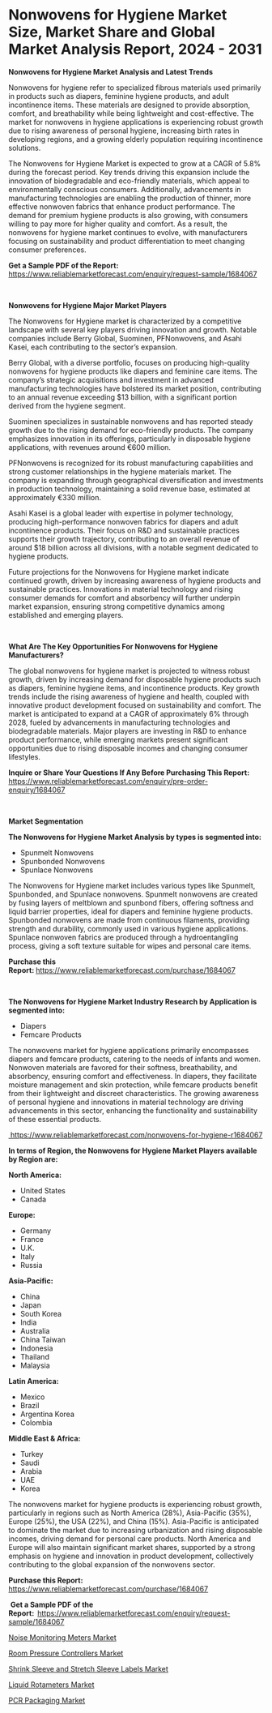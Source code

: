 <p><h1>Nonwovens for Hygiene Market Size, Market Share and Global Market Analysis Report, 2024 - 2031</h1></p><p><strong>Nonwovens for Hygiene Market Analysis and Latest Trends</strong></p>
<p><p>Nonwovens for hygiene refer to specialized fibrous materials used primarily in products such as diapers, feminine hygiene products, and adult incontinence items. These materials are designed to provide absorption, comfort, and breathability while being lightweight and cost-effective. The market for nonwovens in hygiene applications is experiencing robust growth due to rising awareness of personal hygiene, increasing birth rates in developing regions, and a growing elderly population requiring incontinence solutions.</p><p>The Nonwovens for Hygiene Market is expected to grow at a CAGR of 5.8% during the forecast period. Key trends driving this expansion include the innovation of biodegradable and eco-friendly materials, which appeal to environmentally conscious consumers. Additionally, advancements in manufacturing technologies are enabling the production of thinner, more effective nonwoven fabrics that enhance product performance. The demand for premium hygiene products is also growing, with consumers willing to pay more for higher quality and comfort. As a result, the nonwovens for hygiene market continues to evolve, with manufacturers focusing on sustainability and product differentiation to meet changing consumer preferences.</p></p>
<p><strong>Get a Sample PDF of the Report:&nbsp;</strong> <a href="https://www.reliablemarketforecast.com/enquiry/request-sample/1684067?utm_campaign=1134&utm_medium=2&utm_source=Github&utm_content=ia&utm_term=15102024&utm_id=nonwovens-for-hygiene">https://www.reliablemarketforecast.com/enquiry/request-sample/1684067</a></p>
<p>&nbsp;</p>
<p><strong>Nonwovens for Hygiene Major Market Players</strong></p>
<p><p>The Nonwovens for Hygiene market is characterized by a competitive landscape with several key players driving innovation and growth. Notable companies include Berry Global, Suominen, PFNonwovens, and Asahi Kasei, each contributing to the sector’s expansion.</p><p>Berry Global, with a diverse portfolio, focuses on producing high-quality nonwovens for hygiene products like diapers and feminine care items. The company’s strategic acquisitions and investment in advanced manufacturing technologies have bolstered its market position, contributing to an annual revenue exceeding $13 billion, with a significant portion derived from the hygiene segment.</p><p>Suominen specializes in sustainable nonwovens and has reported steady growth due to the rising demand for eco-friendly products. The company emphasizes innovation in its offerings, particularly in disposable hygiene applications, with revenues around €600 million.</p><p>PFNonwovens is recognized for its robust manufacturing capabilities and strong customer relationships in the hygiene materials market. The company is expanding through geographical diversification and investments in production technology, maintaining a solid revenue base, estimated at approximately €330 million.</p><p>Asahi Kasei is a global leader with expertise in polymer technology, producing high-performance nonwoven fabrics for diapers and adult incontinence products. Their focus on R&D and sustainable practices supports their growth trajectory, contributing to an overall revenue of around $18 billion across all divisions, with a notable segment dedicated to hygiene products.</p><p>Future projections for the Nonwovens for Hygiene market indicate continued growth, driven by increasing awareness of hygiene products and sustainable practices. Innovations in material technology and rising consumer demands for comfort and absorbency will further underpin market expansion, ensuring strong competitive dynamics among established and emerging players.</p></p>
<p>&nbsp;</p>
<p><strong>What Are The Key Opportunities For Nonwovens for Hygiene Manufacturers?</strong></p>
<p><p>The global nonwovens for hygiene market is projected to witness robust growth, driven by increasing demand for disposable hygiene products such as diapers, feminine hygiene items, and incontinence products. Key growth trends include the rising awareness of hygiene and health, coupled with innovative product development focused on sustainability and comfort. The market is anticipated to expand at a CAGR of approximately 6% through 2028, fueled by advancements in manufacturing technologies and biodegradable materials. Major players are investing in R&D to enhance product performance, while emerging markets present significant opportunities due to rising disposable incomes and changing consumer lifestyles.</p></p>
<p><strong>Inquire or Share Your Questions If Any Before Purchasing This Report:</strong> <a href="https://www.reliablemarketforecast.com/enquiry/pre-order-enquiry/1684067?utm_campaign=1134&utm_medium=2&utm_source=Github&utm_content=ia&utm_term=15102024&utm_id=nonwovens-for-hygiene">https://www.reliablemarketforecast.com/enquiry/pre-order-enquiry/1684067</a></p>
<p>&nbsp;</p>
<p><strong>Market Segmentation</strong></p>
<p><strong>The Nonwovens for Hygiene Market Analysis by types is segmented into:</strong></p>
<p><ul><li>Spunmelt Nonwovens</li><li>Spunbonded Nonwovens</li><li>Spunlace Nonwovens</li></ul></p>
<p><p>The Nonwovens for Hygiene market includes various types like Spunmelt, Spunbonded, and Spunlace nonwovens. Spunmelt nonwovens are created by fusing layers of meltblown and spunbond fibers, offering softness and liquid barrier properties, ideal for diapers and feminine hygiene products. Spunbonded nonwovens are made from continuous filaments, providing strength and durability, commonly used in various hygiene applications. Spunlace nonwoven fabrics are produced through a hydroentangling process, giving a soft texture suitable for wipes and personal care items.</p></p>
<p><strong>Purchase this Report:&nbsp;</strong><a href="https://www.reliablemarketforecast.com/purchase/1684067?utm_campaign=1134&utm_medium=2&utm_source=Github&utm_content=ia&utm_term=15102024&utm_id=nonwovens-for-hygiene">https://www.reliablemarketforecast.com/purchase/1684067</a></p>
<p>&nbsp;</p>
<p><strong>The Nonwovens for Hygiene Market Industry Research by Application is segmented into:</strong></p>
<p><ul><li>Diapers</li><li>Femcare Products</li></ul></p>
<p><p>The nonwovens market for hygiene applications primarily encompasses diapers and femcare products, catering to the needs of infants and women. Nonwoven materials are favored for their softness, breathability, and absorbency, ensuring comfort and effectiveness. In diapers, they facilitate moisture management and skin protection, while femcare products benefit from their lightweight and discreet characteristics. The growing awareness of personal hygiene and innovations in material technology are driving advancements in this sector, enhancing the functionality and sustainability of these essential products.</p></p>
<p><a href="https://www.reliablemarketforecast.com/nonwovens-for-hygiene-r1684067?utm_campaign=1134&utm_medium=2&utm_source=Github&utm_content=ia&utm_term=15102024&utm_id=nonwovens-for-hygiene">&nbsp;https://www.reliablemarketforecast.com/nonwovens-for-hygiene-r1684067</a></p>
<p><strong>In terms of Region, the Nonwovens for Hygiene Market Players available by Region are:</strong></p>
<p>
    <p> <strong> North America: </strong>
        <ul>
            <li>United States</li>
            <li>Canada</li>
        </ul>
        </p> 
    <p> <strong> Europe: </strong>
        <ul>
            <li>Germany</li>
            <li>France</li>
            <li>U.K.</li>
            <li>Italy</li>
            <li>Russia</li>
        </ul>
        </p> 
    <p> <strong> Asia-Pacific: </strong>
        <ul>
            <li>China</li>
            <li>Japan</li>
            <li>South Korea</li>
            <li>India</li>
            <li>Australia</li>
            <li>China Taiwan</li>
            <li>Indonesia</li>
            <li>Thailand</li>
            <li>Malaysia</li>
        </ul>
        </p> 
    <p> <strong> Latin America: </strong>
        <ul>
            <li>Mexico</li>
            <li>Brazil</li>
            <li>Argentina Korea</li>
            <li>Colombia</li>
        </ul>
        </p> 
    <p> <strong> Middle East & Africa: </strong>
        <ul>
            <li>Turkey</li>
            <li>Saudi</li>
            <li>Arabia</li>
            <li>UAE</li>
            <li>Korea</li>
        </ul>
    </p>
    </p>
<p><p>The nonwovens market for hygiene products is experiencing robust growth, particularly in regions such as North America (28%), Asia-Pacific (35%), Europe (25%), the USA (22%), and China (15%). Asia-Pacific is anticipated to dominate the market due to increasing urbanization and rising disposable incomes, driving demand for personal care products. North America and Europe will also maintain significant market shares, supported by a strong emphasis on hygiene and innovation in product development, collectively contributing to the global expansion of the nonwovens sector.</p></p>
<p><strong>Purchase this Report: </strong><a href="https://www.reliablemarketforecast.com/purchase/1684067?utm_campaign=1134&utm_medium=2&utm_source=Github&utm_content=ia&utm_term=15102024&utm_id=nonwovens-for-hygiene">https://www.reliablemarketforecast.com/purchase/1684067</a></p>
<p>&nbsp;<strong>Get a Sample PDF of the Report:&nbsp;&nbsp;</strong><a href="https://www.reliablemarketforecast.com/enquiry/request-sample/1684067?utm_campaign=1134&utm_medium=2&utm_source=Github&utm_content=ia&utm_term=15102024&utm_id=nonwovens-for-hygiene">https://www.reliablemarketforecast.com/enquiry/request-sample/1684067</a></p>
<p><strong></strong></p>
<p><p><a href="https://www.linkedin.com/pulse/noise-monitoring-meters-industry-resonance-43-amplification-2rjuf?trk=public_post_embed_feed-article-content&utm_campaign=1134&utm_medium=2&utm_source=Github&utm_content=ia&utm_term=15102024&utm_id=nonwovens-for-hygiene">Noise Monitoring Meters Market</a></p><p><a href="https://www.linkedin.com/pulse/emerging-opportunities-challenges-global-room-pressure-controllers-kqhrf?trk=public_post_embed_feed-article-content&utm_campaign=1134&utm_medium=2&utm_source=Github&utm_content=ia&utm_term=15102024&utm_id=nonwovens-for-hygiene">Room Pressure Controllers Market</a></p><p><a href="https://github.com/delena1hcpbatel/Market-Research-Report-List-1/blob/main/shrink-sleeve-and-stretch-sleeve-labels-market.md?utm_campaign=1134&utm_medium=2&utm_source=Github&utm_content=ia&utm_term=15102024&utm_id=nonwovens-for-hygiene">Shrink Sleeve and Stretch Sleeve Labels Market</a></p><p><a href="https://www.linkedin.com/pulse/liquid-rotameters-momentum-charting-53-cagr-path-2024-2031-topicsco-qu8if?trk=public_post_embed_feed-article-content&utm_campaign=1134&utm_medium=2&utm_source=Github&utm_content=ia&utm_term=15102024&utm_id=nonwovens-for-hygiene">Liquid Rotameters Market</a></p><p><a href="https://github.com/alea79alre/Market-Research-Report-List-1/blob/main/pcr-packaging-market.md?utm_campaign=1134&utm_medium=2&utm_source=Github&utm_content=ia&utm_term=15102024&utm_id=nonwovens-for-hygiene">PCR Packaging Market</a></p></p>